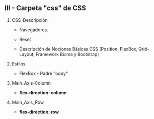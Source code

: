 ## III - Carpeta "css" de CSS

 1. CSS_Descripción

    - Navegadores.

    - Reset

    - Descripción de Nociones Básicas CSS (Position, FlexBox, Grid-Layout, Framework Bulma y Bootstrap)

 2. Estilos.

    - FlexBox - Padre "body"

 3. Main_Axis-Column 

    - **flex-direction: column**

 4. Main_Axis_Row 

    - **flex-direction: row**